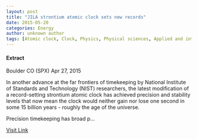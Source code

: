 ```yaml
---
layout: post
title: "JILA strontium atomic clock sets new records"
date: 2015-05-20
categories: Energy
author: unknown author
tags: [Atomic clock, Clock, Physics, Physical sciences, Applied and interdisciplinary physics, Mechanics]
---
```





#### Extract
>
Boulder CO (SPX) Apr 27, 2015


In another advance at the far frontiers of timekeeping by National Institute of Standards and Technology (NIST) researchers, the latest modification of a record-setting strontium atomic clock has achieved precision and stability levels that now mean the clock would neither gain nor lose one second in some 15 billion years - roughly the age of the universe. 

Precision timekeeping has broad p...



[Visit Link](http://www.spacedaily.com/reports/JILA_strontium_atomic_clock_sets_new_records_999.html)


